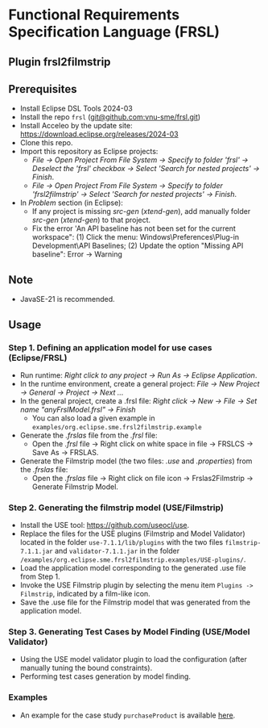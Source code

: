 # Functional Requirements Specification Language (FRSL)

## Plugin frsl2filmstrip

## Prerequisites

- Install Eclipse DSL Tools 2024-03
- Install the repo `frsl` ([git@github.com:vnu-sme/frsl.git](https://github.com/vnu-sme/frsl))
- Install Acceleo by the update site: <https://download.eclipse.org/releases/2024-03>
- Clone this repo.
- Import this repository as Eclipse projects:
  - *File -> Open Project From File System -> Specify to folder 'frsl' -> Deselect the 'frsl' checkbox -> Select 'Search for nested projects' -> Finish*.
  - *File -> Open Project From File System -> Specify to folder 'frsl2filmstrip' -> Select 'Search for nested projects' -> Finish*.
- In *Problem* section (in Eclipse):
  - If any project is missing *src-gen* (*xtend-gen*), add manually folder *src-gen* (*xtend-gen*) to that project.
  - Fix the error 'An API baseline has not been set for the current workspace": (1) Click the menu: Windows\Preferences\Plug-in Development\API Baselines; (2) Update the option "Missing API baseline": Error -> Warning

## Note

- JavaSE-21 is recommended.

## Usage

### Step 1. Defining an application model for use cases (Eclipse/FRSL)

- Run runtime: *Right click to any project -> Run As -> Eclipse Application*.
- In the runtime environment, create a general project: *File -> New Project -> General -> Project -> Next ...*
- In the general project, create a .frsl file: *Right click -> New -> File -> Set name "anyFrslModel.frsl" -> Finish*
  - You can also load a given example in `examples/org.eclipse.sme.frsl2filmstrip.example`
- Generate the *.frslas* file from the *.frsl* file:
  - Open the *.frsl* file -> Right click on white space in file -> FRSLCS -> Save As -> FRSLAS.
- Generate the Filmstrip model (the two files: *.use* and *.properties*) from the *.frslas* file:
  - Open the *.frslas* file -> Right click on file icon -> Frslas2Filmstrip -> Generate Filmstrip Model.

### Step 2. Generating the filmstrip model (USE/Filmstrip)

- Install the USE tool: <https://github.com/useocl/use>.
- Replace the files for the USE plugins (Filmstrip and Model Validator) located in the folder `use-7.1.1/lib/plugins` with the two files `filmstrip-7.1.1.jar` and `validator-7.1.1.jar` in the folder `/examples/org.eclipse.sme.frsl2filmstrip.examples/USE-plugins/`.
- Load the application model corresponding to the generated .use file from Step 1.
- Invoke the USE Filmstrip plugin by selecting the menu item `Plugins -> Filmstrip`, indicated by a film-like icon.
- Save the .use file for the Filmstrip model that was generated from the application model.
  
### Step 3. Generating Test Cases by Model Finding (USE/Model Validator)

- Using the USE model validator plugin to load the configuration (after manually tuning the bound constraints).
- Performing test cases generation by model finding.

### Examples

- An example for the case study `purchaseProduct` is available [here](examples/org.eclipse.sme.frsl2filmstrip.examples/purchaseProduct/README.md).
